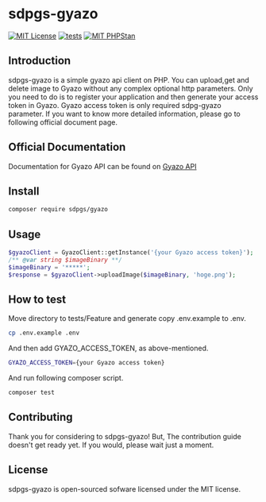 # sdpgs-gyazo

[![MIT License](http://img.shields.io/badge/license-MIT-blue.svg?style=flat)](LICENSE)
[![tests](https://github.com/tanakaphper/sdpgs-gyazo/actions/workflows/php.yml/badge.svg)](https://github.com/tanakaphper/sdpgs-gyazo/actions/workflows/php.yml)
[![MIT PHPStan](https://img.shields.io/badge/PHPStan-level%209-cornflowerblue)](https://phpstan.org/)

## Introduction

sdpgs-gyazo is a simple gyazo api client on PHP.
You can upload,get and delete image to Gyazo without any complex optional http parameters.
Only you need to do is to register your application and then generate your access token in Gyazo.
Gyazo access token is only required sdpg-gyazo parameter.
If you want to know more detailed information, please go to following official document page.

## Official Documentation

Documentation for Gyazo API can be found on [Gyazo API](https://gyazo.com/api)

## Install

```bash
composer require sdpgs/gyazo
```

## Usage

```php
$gyazoClient = GyazoClient::getInstance('{your Gyazo access token}');
/** @var string $imageBinary **/
$imageBinary = '*****';
$response = $gyazoClient->uploadImage($imageBinary, 'hoge.png');
```

## How to test

Move directory to tests/Feature and generate copy .env.example to .env.
```bash
cp .env.example .env
```

And then add GYAZO_ACCESS_TOKEN, as above-mentioned.

```bash
GYAZO_ACCESS_TOKEN={your Gyazo access token}
```

And run following composer script.

```bash
composer test
```

## Contributing

Thank you for considering to sdpgs-gyazo! But, The contribution guide doesn't get ready yet.
If you would, please wait just a moment.

## License

sdpgs-gyazo is open-sourced sofware licensed under the MIT license.
